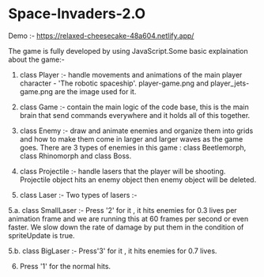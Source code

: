 # Space-Invaders-2.O

Demo :- https://relaxed-cheesecake-48a604.netlify.app/

The game is fully developed by using JavaScript.Some basic explaination about the game:-

1. class Player :- handle movements and animations of the main player character - 'The robotic spaceship'. player-game.png and player_jets-game.png are the image used for it.
 
2. class Game :- contain the main logic of the code base, this is the main brain that send commands everywhere and it holds all of this together.
 
3. class Enemy :- draw and animate enemies and organize them into grids and how to make them come in larger and larger waves as the game goes. There are 3 types of enemies in this game : class Beetlemorph, class Rhinomorph and class Boss.

4. class Projectile :- handle lasers that the player will be shooting. Projectile object hits an enemy object then enemy object will be deleted.

5. class Laser :- Two types of lasers :-
  
5.a. class SmallLaser :- Press '2' for it , it hits enemies for 0.3 lives per animation frame and we are running this at 60 frames per second or even faster. We slow down the rate of damage by put them in the condition of spriteUpdate is true.

5.b. class BigLaser :- Press'3' for it , it hits enemies for 0.7 lives.

6. Press '1' for the normal hits.

